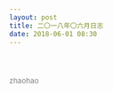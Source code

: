 ```yaml
---
layout: post
title: 二〇一八年〇六月日志
date: 2018-06-01 08:30
---
```


<div></div>
<div>　　　　</div>
<div></div>
<div>　　　　</div>

<div><font size="2" color="gray">zhaohao</font></div>